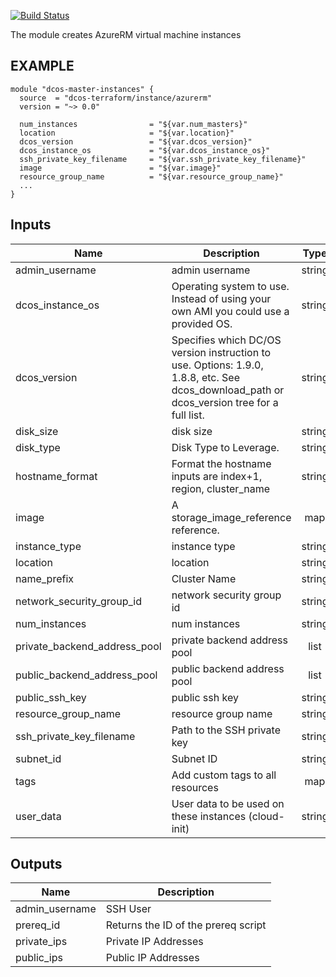 [![Build Status](https://jenkins-terraform.mesosphere.com/service/dcos-terraform-jenkins/job/dcos-terraform/job/terraform-azurerm-instance/job/master/badge/icon)](https://jenkins-terraform.mesosphere.com/service/dcos-terraform-jenkins/job/dcos-terraform/job/terraform-azurerm-instance/job/master/)

The module creates AzureRM virtual machine instances

## EXAMPLE

```hcl
module "dcos-master-instances" {
  source  = "dcos-terraform/instance/azurerm"
  version = "~> 0.0"

  num_instances                = "${var.num_masters}"
  location                     = "${var.location}"
  dcos_version                 = "${var.dcos_version}"
  dcos_instance_os             = "${var.dcos_instance_os}"
  ssh_private_key_filename     = "${var.ssh_private_key_filename}"
  image                        = "${var.image}"
  resource_group_name          = "${var.resource_group_name}"
  ...
}
```


## Inputs

| Name | Description | Type | Default | Required |
|------|-------------|:----:|:-----:|:-----:|
| admin_username | admin username | string | - | yes |
| dcos_instance_os | Operating system to use. Instead of using your own AMI you could use a provided OS. | string | - | yes |
| dcos_version | Specifies which DC/OS version instruction to use. Options: 1.9.0, 1.8.8, etc. See dcos_download_path or dcos_version tree for a full list. | string | - | yes |
| disk_size | disk size | string | - | yes |
| disk_type | Disk Type to Leverage. | string | `Standard_LRS` | no |
| hostname_format | Format the hostname inputs are index+1, region, cluster_name | string | `instance-%[1]d-%[2]s` | no |
| image | A storage_image_reference reference. | map | `<map>` | no |
| instance_type | instance type | string | - | yes |
| location | location | string | - | yes |
| name_prefix | Cluster Name | string | - | yes |
| network_security_group_id | network security group id | string | `` | no |
| num_instances | num instances | string | - | yes |
| private_backend_address_pool | private backend address pool | list | `<list>` | no |
| public_backend_address_pool | public backend address pool | list | `<list>` | no |
| public_ssh_key | public ssh key | string | - | yes |
| resource_group_name | resource group name | string | - | yes |
| ssh_private_key_filename | Path to the SSH private key | string | `/dev/null` | no |
| subnet_id | Subnet ID | string | - | yes |
| tags | Add custom tags to all resources | map | `<map>` | no |
| user_data | User data to be used on these instances (cloud-init) | string | `` | no |

## Outputs

| Name | Description |
|------|-------------|
| admin_username | SSH User |
| prereq_id | Returns the ID of the prereq script |
| private_ips | Private IP Addresses |
| public_ips | Public IP Addresses |

